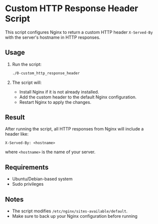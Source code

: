 # Custom HTTP Response Header Script

This script configures Nginx to return a custom HTTP header `X-Served-By` with the server's hostname in HTTP responses.

## Usage

1. Run the script:

   ```sh
   ./0-custom_http_response_header
   ```

2. The script will:
   - Install Nginx if it is not already installed.
   - Add the custom header to the default Nginx configuration.
   - Restart Nginx to apply the changes.

## Result

After running the script, all HTTP responses from Nginx will include a header like:

```
X-Served-By: <hostname>
```

where `<hostname>` is the name of your server.

## Requirements

- Ubuntu/Debian-based system
- Sudo privileges

## Notes

- The script modifies `/etc/nginx/sites-available/default`.
- Make sure to back up your Nginx configuration before running

